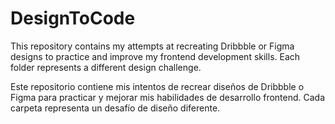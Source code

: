 # DesignToCode
This repository contains my attempts at recreating Dribbble or Figma designs to practice and improve my frontend development skills. Each folder represents a different design challenge.

Este repositorio contiene mis intentos de recrear diseños de Dribbble o Figma para practicar y mejorar mis habilidades de desarrollo frontend. Cada carpeta representa un desafío de diseño diferente.
